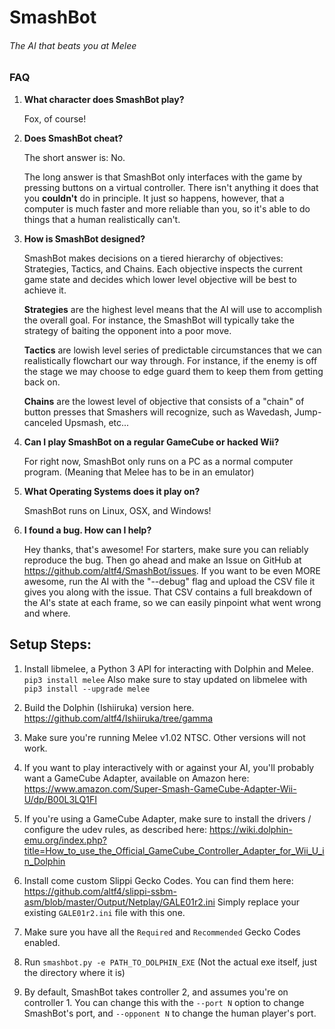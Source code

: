 # SmashBot
###### The AI that beats you at Melee

### FAQ

1. **What character does SmashBot play?**

    Fox, of course!

2. **Does SmashBot cheat?**

    The short answer is: No.

    The long answer is that SmashBot only interfaces with the game by pressing buttons on a virtual controller. There isn't anything it does that you **couldn't** do in principle. It just so happens, however, that a computer is much faster and more reliable than you, so it's able to do things that a human realistically can't.

3. **How is SmashBot designed?**

    SmashBot makes decisions on a tiered hierarchy of objectives: Strategies, Tactics, and Chains. Each objective inspects the current game state and decides which lower level objective will be best to achieve it.

    **Strategies** are the highest level means that the AI will use to accomplish the overall goal. For instance, the SmashBot will typically take the strategy of baiting the opponent into a poor move.

    **Tactics** are lowish level series of predictable circumstances that we can realistically flowchart our way through. For instance, if the enemy is off the stage we may choose to edge guard them to keep them from getting back on.

    **Chains** are the lowest level of objective that consists of a "chain" of button presses that Smashers will recognize, such as Wavedash, Jump-canceled Upsmash, etc...

5. **Can I play SmashBot on a regular GameCube or hacked Wii?**

    For right now, SmashBot only runs on a PC as a normal computer program. (Meaning that Melee has to be in an emulator)

5. **What Operating Systems does it play on?**

    SmashBot runs on Linux, OSX, and Windows!

7. **I found a bug. How can I help?**

    Hey thanks, that's awesome! For starters, make sure you can reliably reproduce the bug. Then go ahead and make an Issue on GitHub at https://github.com/altf4/SmashBot/issues. If you want to be even MORE awesome, run the AI with the "--debug" flag and upload the CSV file it gives you along with the issue. That CSV contains a full breakdown of the AI's state at each frame, so we can easily pinpoint what went wrong and where.


## Setup Steps:

1. Install libmelee, a Python 3 API for interacting with Dolphin and Melee. `pip3 install melee`
Also make sure to stay updated on libmelee with `pip3 install --upgrade melee`

2. Build the Dolphin (Ishiiruka) version here. https://github.com/altf4/Ishiiruka/tree/gamma

3. Make sure you're running Melee v1.02 NTSC. Other versions will not work.

4. If you want to play interactively with or against your AI, you'll probably want a GameCube Adapter, available on Amazon here: https://www.amazon.com/Super-Smash-GameCube-Adapter-Wii-U/dp/B00L3LQ1FI

5. If you're using a GameCube Adapter, make sure to install the drivers / configure the udev rules, as described here:
https://wiki.dolphin-emu.org/index.php?title=How_to_use_the_Official_GameCube_Controller_Adapter_for_Wii_U_in_Dolphin

6. Install come custom Slippi Gecko Codes. You can find them here: https://github.com/altf4/slippi-ssbm-asm/blob/master/Output/Netplay/GALE01r2.ini Simply replace your existing `GALE01r2.ini` file with this one.

7. Make sure you have all the `Required` and `Recommended` Gecko Codes enabled.

8. Run `smashbot.py -e PATH_TO_DOLPHIN_EXE` (Not the actual exe itself, just the directory where it is)

9. By default, SmashBot takes controller 2, and assumes you're on controller 1. You can change this with the `--port N`  option to change SmashBot's port, and `--opponent N` to change the human player's port.
